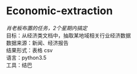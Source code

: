 ﻿# Economic-extraction
*肖老板布置的任务，2个星期内搞定*  
目标：从经济类文档中，抽取某地域相关行业经济数据  
数据来源：新闻、经济报告  
结果形式：表格 csv  
语言：python3.5  
工具：结巴  
